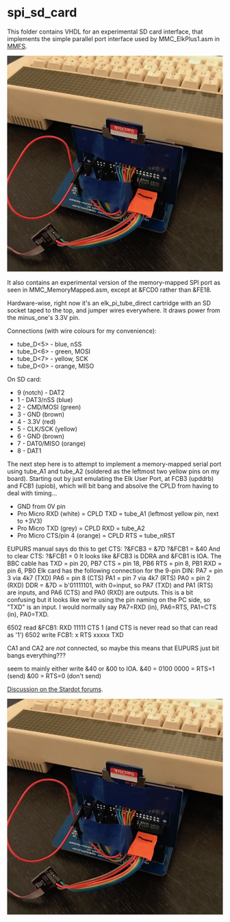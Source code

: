 spi_sd_card
===========

This folder contains VHDL for an experimental SD card interface, that
implements the simple parallel port interface used by MMC_ElkPlus1.asm
in [MMFS](https://github.com/hoglet67/MMFS/).

![Picture of the prototype in action](2017-05-elk_pi_tube_direct_sd_mmfs.jpeg)

It also contains an experimental version of the memory-mapped SPI port
as seen in MMC_MemoryMapped.asm, except at &FCD0 rather than &FE18.

Hardware-wise, right now it's an elk_pi_tube_direct cartridge with an
SD socket taped to the top, and jumper wires everywhere.  It draws
power from the minus_one's 3.3V pin.

Connections (with wire colours for my convenience):

- tube_D<5> - blue, nSS
- tube_D<6> - green, MOSI
- tube_D<7> - yellow, SCK
- tube_D<0> - orange, MISO

On SD card:

- 9 (notch) - DAT2
- 1 - DAT3/nSS (blue)
- 2 - CMD/MOSI (green)
- 3 - GND (brown)
- 4 - 3.3V (red)
- 5 - CLK/SCK (yellow)
- 6 - GND (brown)
- 7 - DAT0/MISO (orange)
- 8 - DAT1

The next step here is to attempt to implement a memory-mapped serial
port using tube_A1 and tube_A2 (soldered as the leftmost two yellow
pins on my board).  Starting out by just emulating the Elk User Port,
at FCB3 (upddrb) and FCB1 (upiob), which will bit bang and absolve the
CPLD from having to deal with timing...

- GND from 0V pin
- Pro Micro RXD (white) = CPLD TXD = tube_A1 (leftmost yellow pin, next to +3V3)
- Pro Micro TXD (grey) = CPLD RXD = tube_A2
- Pro Micro CTS/pin 4 (orange) = CPLD RTS = tube_nRST

EUPURS manual says do this to get CTS:
?&FCB3 = &7D
?&FCB1 = &40
And to clear CTS:
?&FCB1 = 0
It looks like &FCB3 is DDRA and &FCB1 is IOA.
The BBC cable has
	TXD = pin 20, PB7
	CTS = pin 18, PB6
	RTS = pin 8, PB1
	RXD = pin 6, PB0
Elk card has the following connection for the 9-pin DIN:
	PA7 = pin 3 via 4k7 (TXD)
	PA6 = pin 8 (CTS)
	PA1 = pin 7 via 4k7 (RTS)
	PA0 = pin 2 (RXD)
DDR = &7D = b'01111101, with 0=input, so PA7 (TXD) and PA1 (RTS) are inputs,
and PA6 (CTS) and PA0 (RXD) are outputs.  This is a bit confusing but it looks
like we're using the pin naming on the PC side, so "TXD" is an input.  I would
normally say PA7=RXD (in), PA6=RTS, PA1=CTS (in), PA0=TXD.

6502 read &FCB1: RXD 11111 CTS 1 (and CTS is never read so that can read as '1')
6502 write FCB1: x RTS xxxxx TXD

CA1 and CA2 are *not* connected, so maybe this means that EUPURS just bit bangs everything???

seem to mainly either write &40 or &00 to IOA.
&40 = 0100 0000 = RTS=1 (send)
&00 = RTS=0 (don't send)

[Discussion on the Stardot forums](http://www.stardot.org.uk/forums/viewtopic.php?f=3&t=12737&start=30#p170599).

![Photo of the hardware](elk_pi_tube_direct_sd_mmfs_600px.jpeg)
